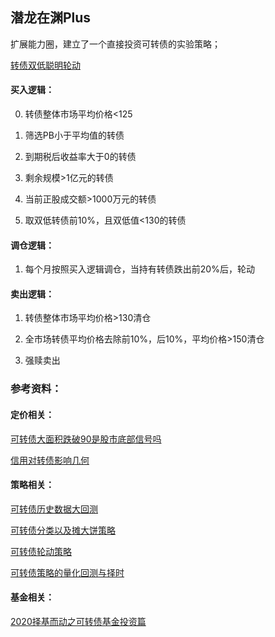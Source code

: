 ## 潜龙在渊Plus

扩展能力圈，建立了一个直接投资可转债的实验策略；

[转债双低聪明轮动](https://xueqiu.com/P/ZH2169375)

#### 买入逻辑：

0. 转债整体市场平均价格<125

1. 筛选PB小于平均值的转债

2. 到期税后收益率大于0的转债

3. 剩余规模>1亿元的转债

4. 当前正股成交额>1000万元的转债

5. 取双低转债前10%，且双低值<130的转债

#### 调仓逻辑：

1. 每个月按照买入逻辑调仓，当持有转债跌出前20%后，轮动

#### 卖出逻辑：

1. 转债整体市场平均价格>130清仓

2. 全市场转债平均价格去除前10%，后10%，平均价格>150清仓

3. 强赎卖出


### 参考资料：

#### 定价相关：

[可转债大面积跌破90是股市底部信号吗](https://xueqiu.com/2680567071/141901038)

[信用对转债影响几何](http://bond.jrj.com.cn/2019/09/05080528092151.shtml)

#### 策略相关：

[可转债历史数据大回测](https://mp.weixin.qq.com/s?__biz=MzI0MzU1OTA4Mw==&mid=2247486292&idx=1&sn=d693644096b12be3bcc0f75794bace45&scene=21#wechat_redirect)

[可转债分类以及摊大饼策略](https://www.jisilu.cn/question/351279)

[可转债轮动策略](https://www.jisilu.cn/question/273614)

[可转债策略的量化回测与择时](https://www.jisilu.cn/question/336811)

#### 基金相关：

[2020择基而动之可转债基金投资篇](https://xueqiu.com/4484400907/142905985)


